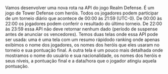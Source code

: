 Vamos desenvolver uma nova rota na API do jogo Realm Defense.
É um jogo de Tower Defense com heróis.
Todos os jogadores podem participar de um torneio diário que acontece de 00:00 às 21:59 (UTC-0).
De 00:00 às 22:00 os jogadores podem conferir o resultado do último torneio.
De 22:00 às 23:59 essa API não deve retornar nenhum dado (período de suspense antes de anunciar os vencedores).
Temos duas telas onde essa API pode ser usada: uma é uma tela com um resumo rápidodo ranking onde apenas exibimos o nome dos jogadores, os nomes dos heróis que eles usaram no torneio e sua pontuação final.
A outra tela é um pouco mais detalhada onde mostramos o nome do usuário e sua nacionalidade, os nomes dos heróis e seus níveis, a pontuação final e a data/hora que o jogador atingiu aquela pontuação.